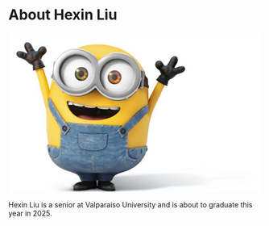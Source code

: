 # About Hexin Liu

<img src="https://github.com/valpoStudent/Portfolio/blob/27eca0929a21de865f391bd8bb03228ea0dec711/happy_bob_minion.jpg">

Hexin Liu is a senior at Valparaiso University and is about to graduate this year in 2025.
